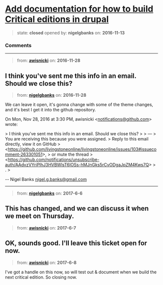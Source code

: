 # [Add documentation for how to build Critical editions in drupal](https://github.com/livingstoneonline/livingstoneonline/issues/103)

> state: **closed** opened by: **nigelgbanks** on: **2016-11-13**



### Comments

---
> from: [**awisnicki**](https://github.com/livingstoneonline/livingstoneonline/issues/103#issuecomment-263301051) on: **2016-11-28**

I think you&#x27;ve sent me this info in an email. Should we close this?
---
> from: [**nigelgbanks**](https://github.com/livingstoneonline/livingstoneonline/issues/103#issuecomment-263307913) on: **2016-11-28**

We can leave it open, it&#x27;s gonna change with some of the theme changes, and
it&#x27;s best I get it into the github repository.

On Mon, Nov 28, 2016 at 3:30 PM, awisnicki &lt;notifications@github.com&gt; wrote:

&gt; I think you&#x27;ve sent me this info in an email. Should we close this?
&gt;
&gt; —
&gt; You are receiving this because you were assigned.
&gt; Reply to this email directly, view it on GitHub
&gt; &lt;https://github.com/livingstoneonline/livingstoneonline/issues/103#issuecomment-263301051&gt;,
&gt; or mute the thread
&gt; &lt;https://github.com/notifications/unsubscribe-auth/AAdvzVYriPlhJ3HVBWlsT6IOSs-hMJnGks5rCvODgaJpZM4Kws7Q&gt;
&gt; .
&gt;



-- 
Nigel Banks
nigel.g.banks@gmail.com

---
> from: [**nigelgbanks**](https://github.com/livingstoneonline/livingstoneonline/issues/103#issuecomment-306580712) on: **2017-6-6**

This has changed, and we can discuss it when we meet on Thursday.
---
> from: [**awisnicki**](https://github.com/livingstoneonline/livingstoneonline/issues/103#issuecomment-306927098) on: **2017-6-7**

OK, sounds good. I&#x27;ll leave this ticket open for now.
---
> from: [**awisnicki**](https://github.com/livingstoneonline/livingstoneonline/issues/103#issuecomment-307234771) on: **2017-6-8**

I&#x27;ve got a handle on this now, so will test out &amp; document when we build the next critical edition. So closing now.
